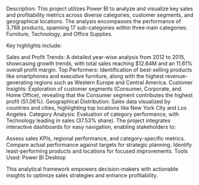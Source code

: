 Description: This project utilizes Power BI to analyze and visualize key sales and profitability metrics across diverse categories, customer segments, and geographical locations. The analysis encompasses the performance of 3,788 products, spanning 17 sub-categories within three main categories: Furniture, Technology, and Office Supplies.

Key highlights include:

Sales and Profit Trends: A detailed year-wise analysis from 2012 to 2015, showcasing growth trends, with total sales reaching $12.64M and an 11.61% overall profit margin.
Top Performers: Identification of best-selling products like smartphones and executive furniture, along with the highest revenue-generating regions such as Western Europe and Central America.
Customer Insights: Exploration of customer segments (Consumer, Corporate, and Home Office), revealing that the Consumer segment contributes the highest profit (51.06%).
Geographical Distribution: Sales data visualized by countries and cities, highlighting top locations like New York City and Los Angeles.
Category Analysis: Evaluation of category performance, with Technology leading in sales (37.53% share).
The project integrates interactive dashboards for easy navigation, enabling stakeholders to:

Assess sales KPIs, regional performance, and category-specific metrics.
Compare actual performance against targets for strategic planning.
Identify least-performing products and locations for focused improvements.
Tools Used: Power BI Desktop

This analytical framework empowers decision-makers with actionable insights to optimize sales strategies and enhance profitability.
